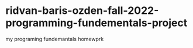 # ridvan-baris-ozden-fall-2022-programming-fundementals-project
my programing fundemantals homewprk
